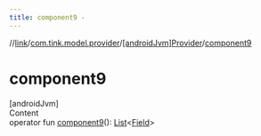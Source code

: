 ```yaml
---
title: component9 -
---
```

//[link](../../index.md)/[com.tink.model.provider](../index.md)/[[androidJvm]Provider](index.md)/[component9](component9.md)



# component9  
[androidJvm]  
Content  
operator fun [component9](component9.md)(): [List](https://kotlinlang.org/api/latest/jvm/stdlib/kotlin.collections/-list/index.html)<[Field](../../com.tink.model.misc/[android-jvm]-field/index.md)>  



